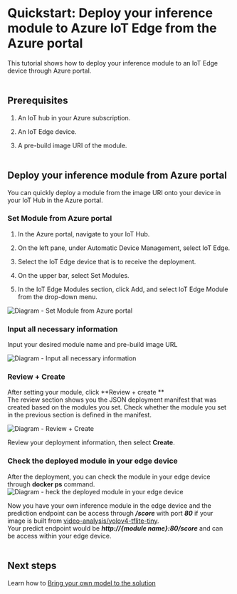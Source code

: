 
  
  

# Quickstart: Deploy your inference module to Azure IoT Edge from the Azure portal

  

This tutorial shows how to deploy your inference module to an IoT Edge device through Azure portal. <br/><br/>

  

## Prerequisites

  

1. An IoT hub in your Azure subscription.

2. An IoT Edge device.

3. A pre-build image URI of the module. <br/><br/>

  

## Deploy your inference module from Azure portal

You can quickly deploy a module from the image URI onto your device in your IoT Hub in the Azure portal.

### Set Module from Azure portal

1. In the Azure portal, navigate to your IoT Hub.

2. On the left pane, under Automatic Device Management, select IoT Edge.

3. Select the IoT Edge device that is to receive the deployment.

4. On the upper bar, select Set Modules.

5. In the IoT Edge Modules section, click Add, and select IoT Edge Module from the drop-down menu.

![Diagram - Set Module from Azure portal](https://github.com/linkernetworks/azure-intelligent-edge-patterns/blob/develop/factory-ai-vision/assets/set_module_1.png)
</br>
  

### Input all necessary information

Input your desired module name and pre-build image URL

![Diagram - Input all necessary information](https://github.com/linkernetworks/azure-intelligent-edge-patterns/blob/develop/factory-ai-vision/assets/set_module_2.png)
</br>

### Review + Create
After setting your module, click **Review + create **  </br>
The review section shows you the JSON deployment manifest that was created based on the modules you set. Check whether the module you set in the previous section is defined in the manifest.

![Diagram - Review + Create](https://github.com/linkernetworks/azure-intelligent-edge-patterns/blob/develop/factory-ai-vision/assets/set_module_3.png)

Review your deployment information, then select  **Create**.
</br>

 
### Check the deployed module in your edge device
After the deployment, you can check the module in your edge device through **docker ps** command.
  ![Diagram - heck the deployed module in your edge device](https://github.com/linkernetworks/azure-intelligent-edge-patterns/blob/develop/factory-ai-vision/assets/set_module_4.png)
</br>

Now you have your own inference module in the edge device and the prediction endpoint can be access through ***/score*** with port ***80*** if your image is built from [video-analysis/yolov4-tflite-tiny](https://github.com/Azure/live-video-analytics/tree/master/utilities/video-analysis/yolov4-tflite-tiny).</br>
Your predict endpoint would be ***http://{module name}:80/score*** and can be access within your edge device.
</br></br>


## Next steps

Learn how to [Bring your own model to the solution](Bring_your_own_model.md)
